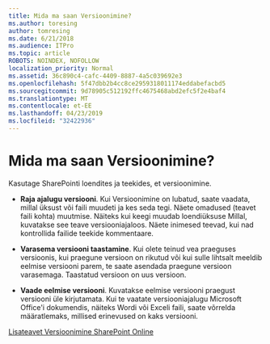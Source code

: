 ```yaml
---
title: Mida ma saan Versioonimine?
ms.author: toresing
author: tomresing
ms.date: 6/21/2018
ms.audience: ITPro
ms.topic: article
ROBOTS: NOINDEX, NOFOLLOW
localization_priority: Normal
ms.assetid: 36c890c4-cafc-4409-8887-4a5c039692e3
ms.openlocfilehash: 5f47dbb2b4cc8ce2959318011174eddabefacbd5
ms.sourcegitcommit: 9d78905c512192ffc4675468abd2efc5f2e4baf4
ms.translationtype: MT
ms.contentlocale: et-EE
ms.lasthandoff: 04/23/2019
ms.locfileid: "32422936"
---
```

# <a name="what-can-i-do-with-versioning"></a>Mida ma saan Versioonimine?

Kasutage SharePointi loendites ja teekides, et versioonimine.
  
- **Raja ajalugu versiooni**. Kui Versioonimine on lubatud, saate vaadata, millal üksust või faili muudeti ja kes seda tegi. Näete omadused (teavet faili kohta) muutmise. Näiteks kui keegi muudab loendiüksuse Millal, kuvatakse see teave versiooniajaloos. Näete inimesed teevad, kui nad kontrollida failide teekide kommentaare. 
    
- **Varasema versiooni taastamine**. Kui olete teinud vea praeguses versioonis, kui praegune versioon on rikutud või kui sulle lihtsalt meeldib eelmise versiooni parem, te saate asendada praegune versioon varasemaga. Taastatud versioon on uus versioon. 
    
- **Vaade eelmise versiooni**. Kuvatakse eelmise versiooni praegust versiooni üle kirjutamata. Kui te vaatate versiooniajalugu Microsoft Office'i dokumendis, näiteks Wordi või Exceli faili, saate võrrelda määratlemaks, millised erinevused on kaks versiooni. 
    
[Lisateavet Versioonimine SharePoint Online](https://go.microsoft.com/fwlink/?linkid=875710)
  


